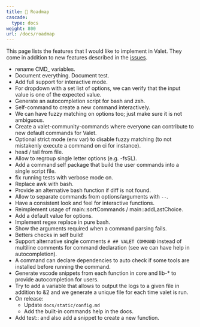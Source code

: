 ```yaml
---
title: 🔭 Roadmap
cascade:
  type: docs
weight: 800
url: /docs/roadmap
---
```


This page lists the features that I would like to implement in Valet. They come in addition to new features described in the [issues][valet-issues].

- rename CMD_ variables.
- Document everything. Document test.
- Add full support for interactive mode.
- For dropdown with a set list of options, we can verify that the input value is one of the expected value.
- Generate an autocompletion script for bash and zsh.
- Self-command to create a new command interactively.
- We can have fuzzy matching on options too; just make sure it is not ambiguous.
- Create a valet-community-commands where everyone can contribute to new default commands for Valet.
- Optional strict mode (env var) to disable fuzzy matching (to not mistakenly execute a command on ci for instance).
- head / tail from file.
- Allow to regroup single letter options (e.g. -fsSL).
- Add a command self package that build the user commands into a single script file.
- fix running tests with verbose mode on.
- Replace awk with bash.
- Provide an alternative bash function if diff is not found.
- Allow to separate commands from options/arguments with `--`.
- Have a consistent look and feel for interactive functions.
- Reimplement usage of main::sortCommands / main::addLastChoice.
- Add a default value for options.
- Implement regex replace in pure bash.
- Show the arguments required when a command parsing fails.
- Betters checks in self build!
- Support alternative single comments `# ## VALET COMMAND` instead of multiline comments for command declaration (see we can have help in autocompletion).
- A command can declare dependencies to auto check if some tools are installed before running the command.
- Generate vscode snippets from each function in core and lib-* to provide autocompletion for users.
- Try to add a variable that allows to output the logs to a given file in addition to &2 and we generate a unique file for each time valet is run.
- On release:
  - Update `docs/static/config.md`
  - Add the built-in commands help in the docs.
- Add test:: and also add a snippet to create a new function.

[valet-issues]: https://github.com/jcaillon/valet/issues

